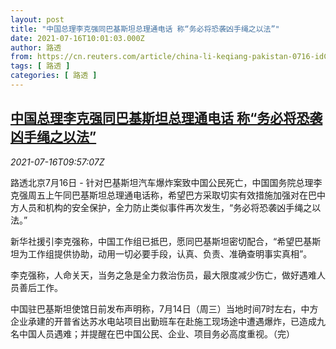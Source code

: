 ```yaml
---
layout: post
title: "中国总理李克强同巴基斯坦总理通电话 称“务必将恐袭凶手绳之以法”"
date: 2021-07-16T10:01:03.000Z
author: 路透
from: https://cn.reuters.com/article/china-li-keqiang-pakistan-0716-idCNKBS2EM0XK
tags: [ 路透 ]
categories: [ 路透 ]
---
```

<!--1626429663000-->
[中国总理李克强同巴基斯坦总理通电话 称“务必将恐袭凶手绳之以法”](https://cn.reuters.com/article/china-li-keqiang-pakistan-0716-idCNKBS2EM0XK)
------

<div>
<div><i>2021-07-16T09:57:07Z</i></div><p>路透北京7月16日 - 针对巴基斯坦汽车爆炸案致中国公民死亡，中国国务院总理李克强周五上午同巴基斯坦总理通电话称，希望巴方采取切实有效措施加强对在巴中方人员和机构的安全保护，全力防止类似事件再次发生，“务必将恐袭凶手绳之以法。”</p><p>新华社援引李克强称，中国工作组已抵巴，愿同巴基斯坦密切配合，“希望巴基斯坦为工作组提供协助，动用一切必要手段，认真、负责、准确查明事实真相”。</p><p>李克强称，人命关天，当务之急是全力救治伤员，最大限度减少伤亡，做好遇难人员善后工作。</p><p>中国驻巴基斯坦使馆日前发布声明称，7月14日（周三）当地时间7时左右，中方企业承建的开普省达苏水电站项目出勤班车在赴施工现场途中遭遇爆炸，已造成九名中国人员遇难；并提醒在巴中国公民、企业、项目务必高度重视。（完）</p>
</div>
